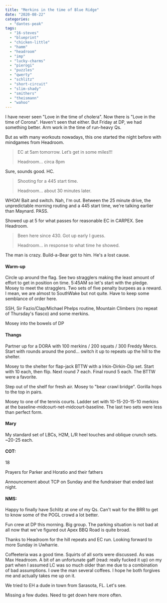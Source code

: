 ```yaml
---
title: "Merkins in the time of Blue Ridge"
date: "2020-08-22"
categories: 
  - "dantes-peak"
tags: 
  - "16-steves"
  - "blueprint"
  - "chicken-little"
  - "hamm"
  - "headroom"
  - "imp"
  - "lucky-charms"
  - "pierogi"
  - "puzzles"
  - "qwerty"
  - "schlitz"
  - "short-circuit"
  - "slim-shady"
  - "smithers"
  - "theismann"
  - "wahoo"
---
```


I have never seen "Love in the time of cholera". Now there is "Love in the time of Corona". Haven't seen that either. But Friday at DP, we had something better. Arm work in the time of run-heavy Qs.

But as with many workouts nowadays, this one started the night before with mindgames from Headroom.

> EC at 5am tomorrow. Let’s get in some miles!!!
> 
> Headroom... circa 8pm

Sure, sounds good. HC.

> Shooting for a 445 start time.
> 
> Headroom... about 30 minutes later.

WHOA! Bait and switch. Nah, I'm out. Between the 25 minute drive, the unpredictable morning routing and a 445 start time, we're talking earlier than Maynard. PASS.

Showed up at 5 for what passes for reasonable EC in CARPEX. See Headroom.

> Been here since 430. Got up early I guess.
> 
> Headroom... in response to what time he showed.

The man is crazy. Build-a-Bear got to him. He's a lost cause.

#### Warm-up

Circle up around the flag. See two stragglers making the least amount of effort to get in position on time. 5:45AM so let's start with the pledge. Mosey to meet the stragglers. Two sets of five penalty burpees as a reward. I mean, we are almost to SouthWake but not quite. Have to keep some semblance of order here.

SSH, Sir Fazio/Clap/Michael Phelps routine, Mountain Climbers (no repeat of Thursday's fiasco) and some merkins.

Mosey into the bowels of DP

#### Thangs

Partner up for a DORA with 100 merkins / 200 squats / 300 Freddy Mercs. Start with rounds around the pond... switch it up to repeats up the hill to the shelter.

Mosey to the shelter for flap-jack BTTW with a Irkin-Dirkin-Dip set. Start with 10 each, then flip. Next round 7 each. Final round 5 each. The BTTW were a favorite.

Step out of the shelf for fresh air. Mosey to "bear crawl bridge". Gorilla hops to the top in pairs.

Mosey to one of the tennis courts. Ladder set with 10-15-20-15-10 merkins at the baseline-midcourt-net-midcourt-baseline. The last two sets were less than perfect form.

#### Mary

My standard set of LBCs, H2M, L/R heel touches and oblique crunch sets. ~20-25 each.

#### COT:

18

Prayers for Parker and Horatio and their fathers

Announcement about TCP on Sunday and the fundraiser that ended last night.

#### NMS:

Happy to finally have Schlitz at one of my Qs. Can't wait for the BRR to get to know some of the POGL crowd a lot better.

Fun crew at DP this morning. Big group. The parking situation is not bad at all now that we've figured out Apex BBQ Road is quite broad.

Thanks to Headroom for the hill repeats and EC run. Looking forward to more Sunday in Uwharrie.

Coffeeteria was a good time. Squirts of all sorts were discussed. As was Max Headroom. A bit of an unfortunate gaff (read: really fucked it up) on my part when I assumed LC was so much older than me due to a combination of bad assumptions. I owe the man several coffees. I hope he both forgives me and actually takes me up on it.

We tried to EH a dude in town from Sarasota, FL. Let's see.

Missing a few dudes. Need to get down here more often.
